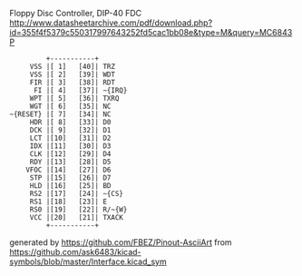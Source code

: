 Floppy Disc Controller, DIP-40
FDC
http://www.datasheetarchive.com/pdf/download.php?id=355f4f5379c550317997643252fd5cac1bb08e&type=M&query=MC6843P


	         +-----------+
	     VSS |[ 1]   [40]| TRZ
	     VSS |[ 2]   [39]| WDT
	     FIR |[ 3]   [38]| RDT
	      FI |[ 4]   [37]| ~{IRQ}
	     WPT |[ 5]   [36]| TXRQ
	     WGT |[ 6]   [35]| NC
	~{RESET} |[ 7]   [34]| NC
	     HDR |[ 8]   [33]| D0
	     DCK |[ 9]   [32]| D1
	     LCT |[10]   [31]| D2
	     IDX |[11]   [30]| D3
	     CLK |[12]   [29]| D4
	     RDY |[13]   [28]| D5
	    VFOC |[14]   [27]| D6
	     STP |[15]   [26]| D7
	     HLD |[16]   [25]| BD
	     RS2 |[17]   [24]| ~{CS}
	     RS1 |[18]   [23]| E
	     RS0 |[19]   [22]| R/~{W}
	     VCC |[20]   [21]| TXACK
	         +-----------+


generated by https://github.com/FBEZ/Pinout-AsciiArt from https://github.com/ask6483/kicad-symbols/blob/master/Interface.kicad_sym